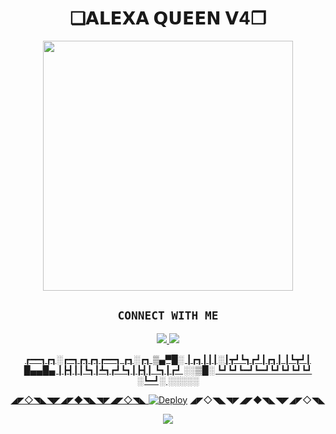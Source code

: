<h1 align="center">❏𝗔𝗟𝗘𝗫𝗔 𝗤𝗨𝗘𝗘𝗡 𝗩4❐<br></h1>
<p align="center">

<div align="center">
  <img border-radius: 15px src="https://te.legra.ph/file/aaeedc5cc365be576c9d3.jpg/Alexaqueen.png" width="400" height="400"/>
  <p align="center">

## ```CONNECT WITH ME```

<p align="center">
<a href="https://wa.me/27686881509"><img src="https://img.shields.io/badge/Contact CYBERXKID-25D366?style=for-the-badge&logo=whatsapp&logoColor=white" />
<a href="https://chat.whatsapp.com/BgFiKPSLFsp54TMqoGH0oV"><img src="https://img.shields.io/badge/Join Official GC-25D366?style=for-the-badge&logo=whatsapp&logoColor=white" />
</p>

┏━━┓┏┓░┏━┓┏┓┏┓┏━━┓      ┏┓░┏┓ ▒▄▀█░
┃┏┓┃┃┃░┃┳┛┗┓┏┛┃┏┓┃      ┃┗┳┛┃ █▄▄█▄
┃┣┫┃┃┗┓┃┻┓┏┛┗┓┃┣┫┃      ┗┓┃┏┛ ░░▒█░
┗┛┗┛┗━┛┗━┛┗┛┗┛┗┛┗┛      ░┗━┛░ ░░░░░

◢◤◇◥◣◥◤◢◤◆◥◣◥◤◢◤◇◥◣
[![Deploy](https://www.herokucdn.com/deploy/button.svg)](https://heroku.com/deploy?template=https://github.com/CYBERXKID/ALEXA-QUEEN-BOT/)
◢◤◇◥◣◥◤◢◤◆◥◣◥◤◢◤◇◥◣


 <center>
<a href="https://replit.com/@zenoi/Garfield-Whatsapp-Bot-Multidevice-Linker-v80?v=1outputonly=1&lite=1"><img src="/Cloud/PicsArt_22-04-16_22-52-38-348.png"></center>
<br>
   
  
